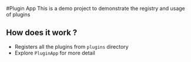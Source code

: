 #Plugin App
This is a demo project to demonstrate the registry and usage of plugins

## How does it work ?
+ Registers all the plugins from `plugins` directory
+ Explore `PluginApp` for more detail
